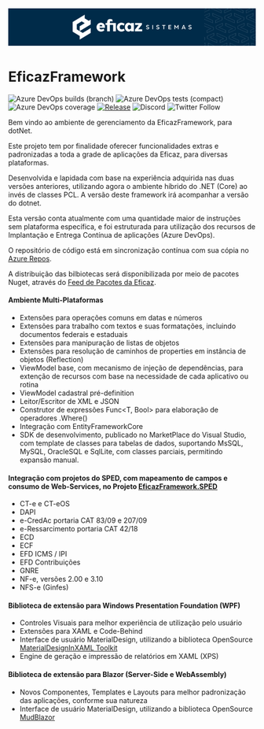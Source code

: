 # ![EficazFramework](Assets/GitHub-HeaderReadme.png)

# EficazFramework

![Azure DevOps builds (branch)](http://efshields.brazilsouth.azurecontainer.io:/azure-devops/build/eficazcs/EficazFramework/18/master?label=tests&logo=azuredevops&logoColor=white)
![Azure DevOps tests (compact)](http://efshields.brazilsouth.azurecontainer.io:/azure-devops/tests/eficazcs/EficazFramework/18?compact_message&logo=azuredevops&logoColor=white)
![Azure DevOps coverage](http://efshields.brazilsouth.azurecontainer.io:/azure-devops/coverage/eficazcs/EficazFramework/18?logo=codecov&logoColor=white)
[![Release](https://vsrm.dev.azure.com/eficazcs/_apis/public/Release/badge/dc412c10-c0cf-4499-827b-d13704a984ab/3/5)](https://dev.azure.com/eficazcs/EficazFramework/_release?view=all&_a=releases&definitionId=3)
![Discord](http://efshields.brazilsouth.azurecontainer.io:/discord/846078359498653706?color=purple&logo=discord&logoColor=white)
![Twitter Follow](http://efshields.brazilsouth.azurecontainer.io:/twitter/follow/EficazCS?color=blue&label=Twitter&logo=twitter&logoColor=white&style=plastic)
<!---![Visual Studio Marketplace Version](https://img.shields.io/visual-studio-marketplace/v/eficazsistemasdegestoeintelignciatributrialtda.efcorev4?label=SDK&logo=Eficaz%20Sistemas)-->

   Bem vindo ao ambiente de gerenciamento da EficazFramework, para dotNet.
   
   Este projeto tem por finalidade oferecer funcionalidades extras e padronizadas a toda a grade de aplicações da Eficaz, para diversas plataformas.
   
   Desenvolvida e lapidada com base na experiência adquirida nas duas versões anteriores, utilizando agora o ambiente híbrido do .NET (Core) ao invés de classes PCL. A versão deste framework irá acompanhar a versão do dotnet.
   
   Esta versão conta atualmente com uma quantidade maior de instruções sem plataforma específica, e foi estruturada para utilização dos recursos de Implantação e Entrega Contínua de aplicações (Azure DevOps).

   O repositório de código está em sincronização contínua com sua cópia no [Azure Repos](https://dev.azure.com/eficazcs/EficazFramework).

   A distribuição das bilbiotecas será disponibilizada por meio de pacotes Nuget, através do [Feed de Pacotes da Eficaz](https://pkgs.dev.azure.com/eficazcs/_packaging/DevPackages/nuget/v3/index.json).

#### Ambiente Multi-Plataformas
   - Extensões para operações comuns em datas e números
   - Extensões para trabalho com textos e suas formatações, incluindo documentos federais e estaduais
   - Extensões para manipuração de listas de objetos
   - Extensões para resolução de caminhos de properties em instância de objetos (Reflection)
   - ViewModel base, com mecanismo de injeção de dependências, para extenção de recursos com base na necessidade de cada aplicativo ou rotina
   - ViewModel cadastral pré-definition
   - Leitor/Escritor de XML e JSON
   - Construtor de expressões Func<T, Bool> para elaboração de operadores .Where<T>()
   - Integração com EntityFrameworkCore
   - SDK de desenvolvimento, publicado no MarketPlace do Visual Studio, com template de classes para tabelas de dados, suportando MsSQL, MySQL, OracleSQL e SqlLite, com classes parciais, permitindo expansão manual.
   
#### Integração com projetos do SPED, com mapeamento de campos e consumo de Web-Services, no Projeto [EficazFramework.SPED](https://github.com/Eficaz-Sistemas/EficazFramework.SPED)
   - CT-e e CT-eOS
   - DAPI
   - e-CredAc portaria CAT 83/09 e 207/09
   - e-Ressarcimento portaria CAT 42/18
   - ECD
   - ECF
   - EFD ICMS / IPI
   - EFD Contribuições
   - GNRE
   - NF-e, versões 2.00 e 3.10
   - NFS-e (Ginfes)

#### Biblioteca de extensão para Windows Presentation Foundation (WPF)
   - Controles Visuais para melhor experiência de utilização pelo usuário
   - Extensões para XAML e Code-Behind
   - Interface de usuário MaterialDesign, utilizando a biblioteca OpenSource [MaterialDesignInXAML Toolkit](https://github.com/MaterialDesignInXAML/MaterialDesignInXamlToolkit)
   - Engine de geração e impressão de relatórios em XAML (XPS)

#### Biblioteca de extensão para Blazor (Server-Side e WebAssembly)
   - Novos Componentes, Templates e Layouts para melhor padronização das aplicações, conforme sua natureza
   - Interface de usuário MaterialDesign, utilizando a biblioteca OpenSource [MudBlazor](https://github.com/MudBlazor/MudBlazor)
